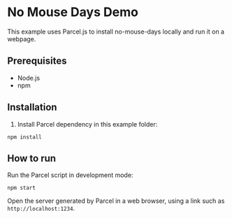 # No Mouse Days Demo

This example uses Parcel.js to install no-mouse-days locally and run it on a webpage.

## Prerequisites

- Node.js
- npm

## Installation

1. Install Parcel dependency in this example folder:

```
npm install
```

## How to run

Run the Parcel script in development mode:

```
npm start
```

Open the server generated by Parcel in a web browser, using a link such as `http://localhost:1234`.